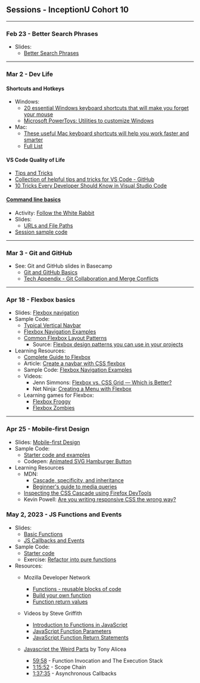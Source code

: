 ## Sessions - InceptionU Cohort 10

---

### Feb 23 - Better Search Phrases

- Slides:
  - [Better Search Phrases](https://acidtone.github.io/sessions-c10/misc/better-search-phrases.html)

---

### Mar 2 - Dev Life

#### Shortcuts and Hotkeys

- Windows:
  - [20 essential Windows keyboard shortcuts that will make you forget your mouse](https://www.popsci.com/windows-keyboard-shortcuts/)
  - [Microsoft PowerToys: Utilities to customize Windows](https://learn.microsoft.com/en-us/windows/powertoys/)
- Mac:
  - [These useful Mac keyboard shortcuts will help you work faster and smarter](https://www.macworld.com/article/233064/10-most-useful-macos-keyboard-shortcuts.html)
  - [Full List](https://support.apple.com/en-ca/HT201236)

#### VS Code Quality of Life

- [Tips and Tricks](https://code.visualstudio.com/docs/getstarted/tips-and-tricks)
- [Collection of helpful tips and tricks for VS Code - GitHub](https://github.com/microsoft/vscode-tips-and-tricks)
- [10 Tricks Every Developer Should Know in Visual Studio Code](https://www.syncfusion.com/blogs/post/10-tricks-in-visual-studio-code.aspx)

#### [Command line basics](https://gist.github.com/acidtone/316d2bd9cf59f841684dbd68ffc3ee95)

- Activity: [Follow the White Rabbit](https://gist.github.com/acidtone/6e3b69b7f2a81573d683b716fb069296)
- Slides:
  - [URLs and File Paths](https://acidtone.github.io/sessions-c10/misc/urls-file-paths.html)
- [Session sample code](https://github.com/acidtone/dailies-c10/tree/main/2023-03-02-dev-life)

---

### Mar 3 - Git and GitHub

- See: Git and GitHub slides in Basecamp
  - [Git and GitHub Basics](files/Tech%20Appendix%20-%20Git%20and%20GitHub%20Basics.pdf)
  - [Tech Appendix - Git Collaboration and Merge Conflicts](files/Tech%20Appendix%20-%20Git%20Collaboration%20and%20Merge%20Conflicts.pdf)

---

### Apr 18 - Flexbox basics

- Slides: [Flexbox navigation](https://acidtone.github.io/sessions-c10/html-css/flexbox-nav.html)
- Sample Code:
  - [Typical Vertical Navbar](https://codepen.io/browsertherapy/pen/XWjwJGL)
  - [Flexbox Navigation Examples](https://codepen.io/browsertherapy/pen/YzqdGpR)
  - [Common Flexbox Layout Patterns](https://codepen.io/browsertherapy/pen/oNYNXZO)
    - Source: [Flexbox design patterns you can use in your projects](https://www.youtube.com/watch?v=vQAvjof1oe4)
- Learning Resources:
  - [Complete Guide to Flexbox](https://css-tricks.com/snippets/css/a-guide-to-flexbox/)
  - Article: [Create a navbar with CSS flexbox ](https://dev.to/jungjungie/create-a-navbar-with-css-flexbox-2leh)
  - Sample Code: [Flexbox Navigation Examples](https://codepen.io/browsertherapy/pen/YzqdGpR)
  - Videos:
    - Jenn Simmons: [Flexbox vs. CSS Grid — Which is Better?](https://youtu.be/hs3piaN4b5I)
    - Net Ninja: [Creating a Menu with Flexbox](https://www.youtube.com/watch?v=2plKBskaKfY)
  - Learning games for Flexbox:
    - [Flexbox Froggy](https://flexboxfroggy.com/)
    - [Flexbox Zombies](https://mastery.games/flexboxzombies/)

---

### Apr 25 - Mobile-first Design

- Slides: [Mobile-first Design](https://acidtone.github.io/sessions-c10/html-css/mobile-first-design.html)
- Sample Code:
  - [Starter code and examples](https://github.com/acidtone/dailies-c10/tree/main/2023-04-25-mobile-first)
  - Codepen: [Animated SVG Hamburger Button](https://codepen.io/acidtone/pen/RwpEMxV)
- Learning Resources
  - MDN:
    - [Cascade, specificity, and inheritance](https://developer.mozilla.org/en-US/docs/Learn/CSS/Building_blocks/Cascade_and_inheritance)
    - [Beginner's guide to media queries](https://developer.mozilla.org/en-US/docs/Learn/CSS/CSS_layout/Media_queries)
  - [Inspecting the CSS Cascade using Firefox DevTools](https://www.youtube.com/watch?v=Sp9ZfSvpf7A)
  - Kevin Powell: [Are you writing responsive CSS the wrong way?](https://www.youtube.com/watch?v=0ohtVzCSHqs)

### May 2, 2023 - JS Functions and Events
- Slides: 
    - [Basic Functions](https://acidtone.github.io/sessions-c10/js/functions.html)
    - [JS Callbacks and Events](https://acidtone.github.io/sessions-c10/js/callbacks-events.html)
- Sample Code:
    - [Starter code](https://github.com/acidtone/dailies-c10/tree/main/2023-04-25-mobile-first)
    - Exercise: [Refactor into pure functions](https://gist.github.com/acidtone/6b27ecd6f5cdb05e57f93a5f137dcb2f)
- Resources:
    - Mozilla Developer Network
        - [Functions - reusable blocks of code](https://developer.mozilla.org/en-US/docs/Learn/JavaScript/Building_blocks/Functions)
        - [Build your own function](https://developer.mozilla.org/en-US/docs/Learn/JavaScript/Building_blocks/Build_your_own_function)
        - [Function return values](https://developer.mozilla.org/en-US/docs/Learn/JavaScript/Building_blocks/Return_values)

    - Videos by Steve Griffith
        - [Introduction to Functions in JavaScript](https://youtu.be/W6QaDqud66Y)
        - [JavaScript Function Parameters](https://youtu.be/dxbsN6_C5PI)
        - [JavaScript Function Return Statements](https://youtu.be/qed2cjdF-30)
    - [Javascript the Weird Parts](https://www.youtube.com/watch?v=Bv_5Zv5c-Ts) by Tony Alicea
        - [59:58](https://youtu.be/Bv_5Zv5c-Ts?t=3598) - Function Invocation and The Execution Stack
        - [1:15:52](https://youtu.be/Bv_5Zv5c-Ts?t=4552) - Scope Chain
        - [1:37:35](https://youtu.be/Bv_5Zv5c-Ts?t=5855) - Asynchronous Callbacks
